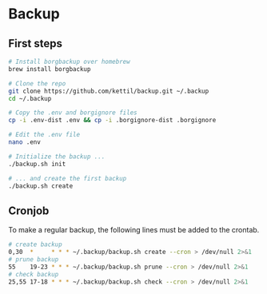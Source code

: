 # Backup

## First steps

```bash
# Install borgbackup over homebrew
brew install borgbackup

# Clone the repo
git clone https://github.com/kettil/backup.git ~/.backup
cd ~/.backup

# Copy the .env and borgignore files
cp -i .env-dist .env && cp -i .borgignore-dist .borgignore

# Edit the .env file
nano .env

# Initialize the backup ...
./backup.sh init

# ... and create the first backup
./backup.sh create
```

## Cronjob

To make a regular backup, the following lines must be added to the crontab.

```bash
# create backup
0,30  *     * * * ~/.backup/backup.sh create --cron > /dev/null 2>&1
# prune backup
55    19-23 * * * ~/.backup/backup.sh prune --cron > /dev/null 2>&1
# check backup
25,55 17-18 * * * ~/.backup/backup.sh check --cron > /dev/null 2>&1
```
